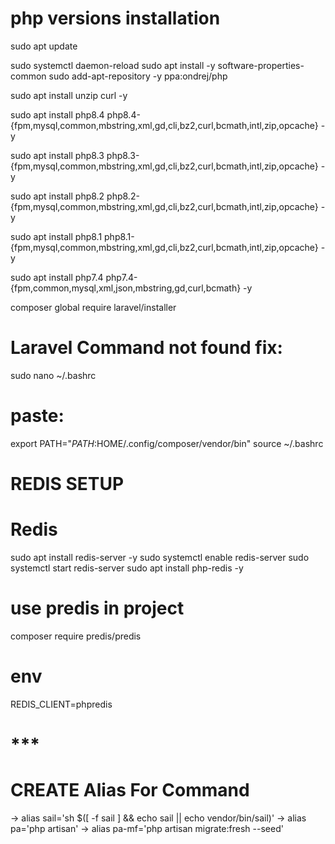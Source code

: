 # php versions installation
sudo apt update

sudo systemctl daemon-reload
sudo apt install -y software-properties-common
sudo add-apt-repository -y ppa:ondrej/php

sudo apt install unzip curl -y

sudo apt install php8.4 php8.4-{fpm,mysql,common,mbstring,xml,gd,cli,bz2,curl,bcmath,intl,zip,opcache} -y

sudo apt install php8.3 php8.3-{fpm,mysql,common,mbstring,xml,gd,cli,bz2,curl,bcmath,intl,zip,opcache} -y

sudo apt install php8.2 php8.2-{fpm,mysql,common,mbstring,xml,gd,cli,bz2,curl,bcmath,intl,zip,opcache} -y

sudo apt install php8.1 php8.1-{fpm,mysql,common,mbstring,xml,gd,cli,bz2,curl,bcmath,intl,zip,opcache} -y

sudo apt install php7.4 php7.4-{fpm,common,mysql,xml,json,mbstring,gd,curl,bcmath} -y


composer global require laravel/installer

# Laravel Command not found fix:
sudo nano ~/.bashrc
# paste:
export PATH="$PATH:$HOME/.config/composer/vendor/bin"
source ~/.bashrc

# REDIS SETUP
# Redis
sudo apt install redis-server -y
sudo systemctl enable redis-server
sudo systemctl start redis-server
sudo apt install php-redis -y

# use predis in project
composer require predis/predis

# env
REDIS_CLIENT=phpredis
# ***


# CREATE Alias For Command
-> alias sail='sh $([ -f sail ] && echo sail || echo vendor/bin/sail)'
-> alias pa='php artisan'
-> alias pa-mf='php artisan migrate:fresh --seed'
